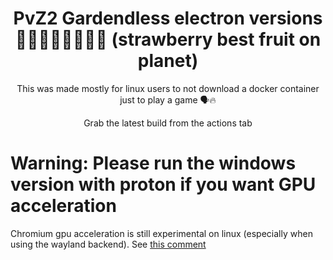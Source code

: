 <div align="center">

# PvZ2 Gardendless electron versions 🍓🍓🍓🍓🍓🍓🍓🍓 (strawberry best fruit on planet)

This was made mostly for linux users to not download a docker container just to play a game 🗣️🔥

Grab the latest build from the actions tab

<div align="left">

# Warning: Please run the windows version with proton if you want GPU acceleration

Chromium gpu acceleration is still experimental on linux (especially when using the wayland backend). See [this comment](https://github.com/Gzh0821/pvzg_site/issues/85#issuecomment-3155631009)
